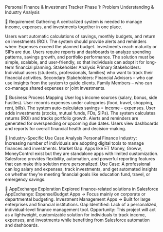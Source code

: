Personal Finance & Investment Tracker
Phase 1:
Problem Understanding & Industry Analysis

🔹 Requirement Gathering
A centralized system is needed to manage income, expenses, and investments together in one place.

Users want automatic calculations of savings, monthly budgets, and return on investments (ROI).
The system should provide alerts and reminders when:
Expenses exceed the planned budget.
Investments reach maturity or SIPs are due.
Users require reports and dashboards to analyze spending patterns, savings growth, and portfolio performance.
The solution must be simple, scalable, and user-friendly, so that individuals can adopt it for long-term financial planning.
 Stakeholder Analysis
Primary Stakeholders:
Individual users (students, professionals, families) who want to track their financial activities.
Secondary Stakeholders:
Financial Advisors – who can use insights from the system to guide clients.
Family Members – who can co-manage shared expenses or joint investments.

🔹 Business Process Mapping
User logs income sources (salary, bonus, side hustles).
User records expenses under categories (food, travel, shopping, rent, bills).
The system auto-calculates savings = income – expenses.
User adds investments (stocks, mutual funds, FDs, SIPs).
The system calculates returns (ROI) and tracks portfolio growth.
Alerts and reminders are generated for overspending or upcoming due dates.
Users view dashboards and reports for overall financial health and decision-making.

🔹 Industry-Specific Use Case Analysis
Personal Finance Industry: Increasing number of individuals are adopting digital tools to manage finances and investments.
Market Gap:
Apps like ET Money, Groww, MoneyControl exist but they are standalone apps with limited customization.
Salesforce provides flexibility, automation, and powerful reporting features that can make this solution more personalized.
Use Case:
A professional can log salary and expenses, track investments, and get automated insights on whether they’re meeting financial goals like education fund, travel, or emergency savings.

🔹 AppExchange Exploration
Explored finance-related solutions in Salesforce AppExchange:
Expense/Budget Apps → Focus mainly on corporate or departmental budgeting.
Investment Management Apps → Built for large enterprises and financial institutions.
Gap Identified:
Lack of a personalized, individual-level finance management tool.
Opportunity:
This project will act as a lightweight, customizable solution for individuals to track income, expenses, and investments while benefiting from Salesforce automation and dashboards.




